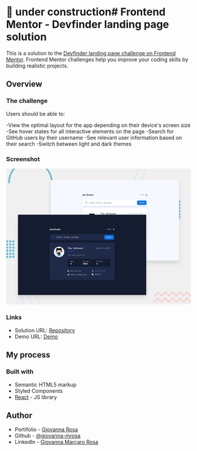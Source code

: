 # :construction: under construction# Frontend Mentor - Devfinder landing page solution

This is a solution to the [Devfinder landing page challenge on Frontend Mentor](https://www.frontendmentor.io/challenges/github-user-search-app-Q09YOgaH6). Frontend Mentor challenges help you improve your coding skills by building realistic projects.

## Overview

### The challenge

Users should be able to:

-View the optimal layout for the app depending on their device's screen size
-See hover states for all interactive elements on the page
-Search for GitHub users by their username
-See relevant user information based on their search
-Switch between light and dark themes

### Screenshot

![](./src/assets/screenshot.jpg)

### Links

- Solution URL: [Repository](https://github.com/giovanna-mrosa/frontendMentor-devfinder)
- Demo URL: [Demo](https://frontend-mentor-devfinder.vercel.app/)

## My process

### Built with

- Semantic HTML5 markup
- Styled Components
- [React](https://reactjs.org/) - JS library

## Author

- Portifolio - [Giovanna Rosa](https://giovanna-mrosa.github.io/portifolio/)
- Github - [@giovanna-mrosa](https://github.com/giovanna-mrosa)
- LinkedIn - [Giovanna Marçaro Rosa](https://www.linkedin.com/in/giovannamarcarorosa/)

